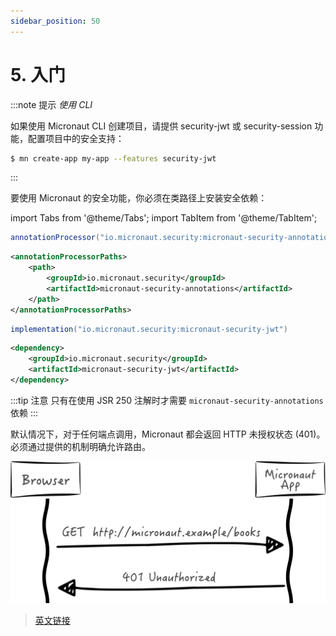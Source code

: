 ```yaml
---
sidebar_position: 50
---
```


# 5. 入门

:::note 提示
*使用 CLI*

如果使用 Micronaut CLI 创建项目，请提供 security-jwt 或 security-session 功能，配置项目中的安全支持：

```bash
$ mn create-app my-app --features security-jwt
```
:::

要使用 Micronaut 的安全功能，你必须在类路径上安装安全依赖：

import Tabs from '@theme/Tabs';
import TabItem from '@theme/TabItem';

<Tabs>
  <TabItem value="Gradle" label="Gradle">

```groovy
annotationProcessor("io.micronaut.security:micronaut-security-annotations")
```

  </TabItem>
  <TabItem value="Maven" label="Maven">

```xml
<annotationProcessorPaths>
    <path>
        <groupId>io.micronaut.security</groupId>
        <artifactId>micronaut-security-annotations</artifactId>
    </path>
</annotationProcessorPaths>
```

  </TabItem>
</Tabs>

<Tabs>
  <TabItem value="Gradle" label="Gradle">

```groovy
implementation("io.micronaut.security:micronaut-security-jwt")
```

  </TabItem>
  <TabItem value="Maven" label="Maven">

```xml
<dependency>
    <groupId>io.micronaut.security</groupId>
    <artifactId>micronaut-security-jwt</artifactId>
</dependency>
```

  </TabItem>
</Tabs>

:::tip 注意
只有在使用 JSR 250 注解时才需要 `micronaut-security-annotations` 依赖
:::

默认情况下，对于任何端点调用，Micronaut 都会返回 HTTP 未授权状态 (401)。必须通过提供的机制明确允许路由。

![secured_by_default](./_img/secured_by_default.svg)

> [英文链接](https://micronaut-projects.github.io/micronaut-security/latest/guide/index.html#gettingStarted)
